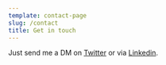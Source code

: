 ```yaml
---
template: contact-page
slug: /contact
title: Get in touch
---
```


Just send me a DM on [Twitter](https://twitter.com/cheenkuan) or via [Linkedin](https://sg.linkedin.com/in/cheen-kuan-au-3ab8413b).